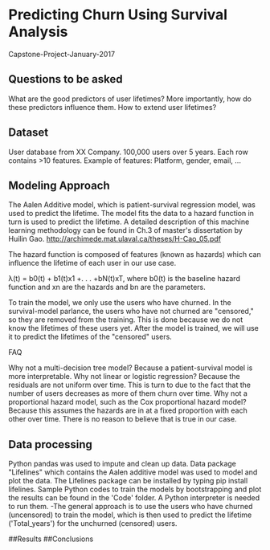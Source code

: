 # Predicting Churn Using Survival Analysis
Capstone-Project-January-2017


## Questions to be asked
What are the good predictors of user lifetimes? More importantly, how do these predictors influence them.
How to extend user lifetimes?

## Dataset
User database from XX Company.
100,000 users over 5 years.
Each row contains >10 features. Example of features: Platform, gender, email, ...

## Modeling Approach
The Aalen Additive model, which is patient-survival regression model, was used to predict the lifetime. The model fits the data to a hazard function in turn is used to predict the lifetime. A detailed description of this machine learning methodology can be found in Ch.3 of master's dissertation by Huilin Gao.
http://archimede.mat.ulaval.ca/theses/H-Cao_05.pdf

The hazard function is composed of features (known as hazards) which can influence the lifetime of each user in our use case.

λ(t) = b0(t) + b1(t)x1 +. . . +bN(t)xT, where b0(t) is the baseline hazard function and xn are the hazards and bn are the parameters.

To train the model, we only use the users who have churned. In the survival-model parlance, the users who have not churned are "censored," so they are removed from the training. This is done because we do not know the lifetimes of these users yet. After the model is trained, we will use it to predict the lifetimes of the "censored" users.

FAQ

Why not a multi-decision tree model? Because a patient-survival model is more interpretable.
Why not linear or logistic regression? Because the residuals are not uniform over time. This is turn to due to the fact that the number of users decreases as more of them churn over time.
Why not a proportional hazard model, such as the Cox proportional hazard model? Because this assumes the hazards are in at a fixed proportion with each other over time. There is no reason to believe that is true in our case.

## Data processing
Python pandas was used to impute and clean up data.
Data package "Lifelines" which contains the Aalen additive model was used to model and plot the data. The Lifelines package can be installed by typing pip install lifelines.
Sample Python codes to train the models by bootstrapping and plot the results can be found in the 'Code' folder. A Python interpreter is needed to run them.
-The general approach is to use the users who have churned (uncensored) to train the model, which is then used to predict the lifetime ('Total_years') for the unchurned (censored) users.

##Results
##Conclusions
